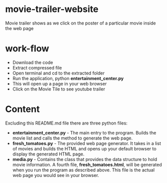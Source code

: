 # movie-trailer-website
Movie trailer shows as we click on the poster of a particular movie  inside the web page

# work-flow
* Download the code
* Extract compressed file
* Open terminal and cd to the extracted folder
* Run the application, python **entertainment_center.py**
* This will open up a page in your web browser
* Click on the Movie Tile to see youtube trailer

# Content 
Excluding this README.md file there are three python files:

* **entertainment_center.py** - The main entry to the program. Builds the movie list and calls the method to generate the web page.
* **fresh_tomatoes.py** - The provided web page generator. It takes in a list of movies and builds the HTML and opens up your default browser to display the generated HTML page.
* **media.py** - Contains the class that provides the data structure to hold movie information.
A fourth file, **fresh_tomatoes.html**, will be generated when you run the program as described above. This file is the actual web page you would see in your browser.


